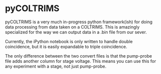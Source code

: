 # pyCOLTRIMS

pyCOLTRIMS is a very much in-progress python framework(ish) for doing data processing from data taken on a COLTRIMS. 
This is amazingly specialized for the way we can output data in a .bin file from our sever.

Currently, the iPython notebook is only written to handle double coincidence, but it is easily expandable to triple coincidence.  


The only difference between the two convert files is that the pump-probe file adds another column for stage voltage. 
This means you can use this for any experiment with a stage, not just pump-probe.


